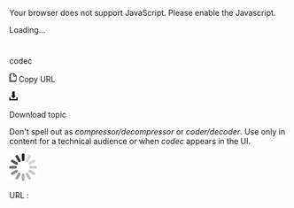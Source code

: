 Your browser does not support JavaScript. Please enable the Javascript.

Loading...

# 

codec

![Copy URL](codec_files/Copy.png)
Copy URL

![Download](codec_files/Download.png)

Download topic

Don't spell out as *compressor/decompressor* or *coder/decoder*. Use only in content for a technical audience or when *codec* appears in the UI.

![In progress](codec_files/activity-large.gif)

URL :
